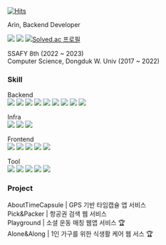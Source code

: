<!-- hits -->
[![Hits](https://hits.seeyoufarm.com/api/count/incr/badge.svg?url=https%3A%2F%2Fgithub.com%2Frin-k645&count_bg=%23FCC419&title_bg=%23555555&icon=&icon_color=%23E7E7E7&title=hits&edge_flat=false)](https://hits.seeyoufarm.com)

<!-- intruduce -->
Arin, Backend Developer

<a href="https://programmingiraffe.tistory.com/" target="_blank"><img src="https://img.shields.io/badge/TISTORY-000000?style=flat&logo=tistory&logoColor=FFFFFF"/></a>
<a href="mailto:mwtgal20@gmail.com" target="_blank"><img src="https://img.shields.io/badge/Gmail-EA4335?style=flat&logo=gmail&logoColor=FFFFFF"/></a>
[![Solved.ac 프로필](http://mazassumnida.wtf/api/mini/generate_badge?boj=rin_k645)](https://solved.ac/rin_k645)
<br>
<!-- Education -->
SSAFY 8th (2022 ~ 2023)<br>
Computer Science, Dongduk W. Univ (2017 ~ 2022)

<!-- Skill -->
### Skill

Backend<br>
<img src="https://img.shields.io/badge/Spring Boot-6DB33F?style=flat&logo=springboot&logoColor=FFFFFF"/>
<img src="https://img.shields.io/badge/JPA-6DB33F?style=flat">
<img src="https://img.shields.io/badge/MyBatis-6DB33F?style=flat">
<img src="https://img.shields.io/badge/QueryDsl-6DB33F?style=flat">
<img src="https://img.shields.io/badge/Spring Cloud-6DB33F?style=flat&logo=icloud&logoColor=FFFFFF"/>
<img src="https://img.shields.io/badge/Oracle-F80000?style=flat&logo=oracle&logoColor=white">
<img src="https://img.shields.io/badge/MySQL-4479A1?style=flat&logo=mysql&logoColor=white">
<img src="https://img.shields.io/badge/Redis-DC382D?style=flat&logo=redis&logoColor=white">
<img src="https://img.shields.io/badge/swagger-85EA2D?style=flat&logo=swagger&logoColor=white">

Infra<br>
<img src="https://img.shields.io/badge/Amazon EC2-FF9900?style=flat&logo=amazonec2&logoColor=white">
<img src="https://img.shields.io/badge/Docker-2496ED?style=flat&logo=docker&logoColor=white">
<img src="https://img.shields.io/badge/Jenkins-D24939?style=flat&logo=Jenkins&logoColor=white">

Frontend<br>
<img src="https://img.shields.io/badge/Html5-E34F26?style=flat&logo=html5&logoColor=white">
<img src="https://img.shields.io/badge/Css3-1572B6?style=flat&logo=css3&logoColor=white">
<img src="https://img.shields.io/badge/Javascript-F7DF1E?style=flat&logo=javascript&logoColor=white">
<img src="https://img.shields.io/badge/Vue-4FC08D?style=flat&logo=vuedotjs&logoColor=white">
<img src="https://img.shields.io/badge/Android-3DDC84?style=flat&logo=android&logoColor=white">

Tool<br>
<img src="https://img.shields.io/badge/Git-F05032?style=flat&logo=git&logoColor=white">
<img src="https://img.shields.io/badge/Jira-0052CC?style=flat&logo=jirasoftware&logoColor=white">
<img src="https://img.shields.io/badge/Intellij-000000?style=flat&logo=intellijidea&logoColor=white">
<img src="https://img.shields.io/badge/Eclipse-2C2255?style=flat&logo=eclipseide&logoColor=white">
<img src="https://img.shields.io/badge/VSCode-007ACC?style=flat&logo=visualstudiocode&logoColor=white">
<br>

<!-- Project -->
### Project
AboutTimeCapsule | GPS 기반 타임캡슐 앱 서비스<br>
Pick&Packer | 항공권 검색 웹 서비스<br>
Playground | 소셜 운동 매칭 웹앱 서비스 🏆<br>
Alone&Along | 1인 가구를 위한 식생활 케어 웹 서스 🏆
